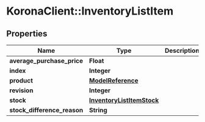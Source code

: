 # KoronaClient::InventoryListItem

## Properties
Name | Type | Description | Notes
------------ | ------------- | ------------- | -------------
**average_purchase_price** | **Float** |  | [optional] 
**index** | **Integer** |  | [optional] 
**product** | [**ModelReference**](ModelReference.md) |  | [optional] 
**revision** | **Integer** |  | [optional] 
**stock** | [**InventoryListItemStock**](InventoryListItemStock.md) |  | [optional] 
**stock_difference_reason** | **String** |  | [optional] 


